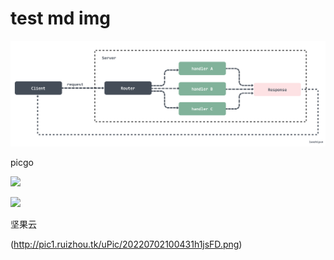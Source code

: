 # test md img

![](./../img/20220423130739Pblkbn.png)



picgo

![](http://pic1.ruizhou.tk/PicGo/202204242139024.png)

![](http://pic1.ruizhou.tk/PicGo/202204242144752.png)

坚果云

(http://pic1.ruizhou.tk/uPic/20220702100431h1jsFD.png)
